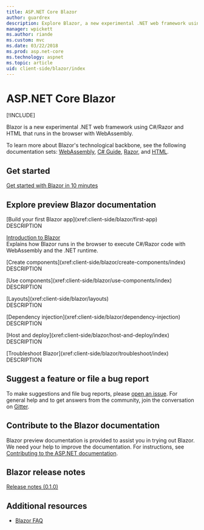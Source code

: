 ```yaml
---
title: ASP.NET Core Blazor
author: guardrex
description: Explore Blazor, a new experimental .NET web framework using C#/Razor and HTML that runs in the browser with WebAssembly.
manager: wpickett
ms.author: riande
ms.custom: mvc
ms.date: 03/22/2018
ms.prod: asp.net-core
ms.technology: aspnet
ms.topic: article
uid: client-side/blazor/index
---
```

# ASP.NET Core Blazor

[!INCLUDE[](~/includes/blazor-preview-notice.md)]

Blazor is a new experimental .NET web framework using C#/Razor and HTML that runs in the browser with WebAssembly.

To learn more about Blazor's technological backbone, see the following documentation sets: [WebAssembly](http://webassembly.org/), [C# Guide](/dotnet/csharp/), [Razor](xref:mvc/views/razor), and [HTML](https://www.w3.org/html/).

## Get started

[Get started with Blazor in 10 minutes](https://www.microsoft.com/net/web/blazor/get-started)

## Explore preview Blazor documentation

\[Build your first Blazor app](xref:client-side/blazor/first-app)  
DESCRIPTION

[Introduction to Blazor](xref:client-side/blazor/introduction/index)  
Explains how Blazor runs in the browser to execute C#/Razor code with WebAssembly and the .NET runtime.

\[Create components](xref:client-side/blazor/create-components/index)  
DESCRIPTION

\[Use components](xref:client-side/blazor/use-components/index)  
DESCRIPTION

\[Layouts](xref:client-side/blazor/layouts)  
DESCRIPTION

\[Dependency injection](xref:client-side/blazor/dependency-injection)  
DESCRIPTION

\[Host and deploy](xref:client-side/blazor/host-and-deploy/index)  
DESCRIPTION

\[Troubleshoot Blazor](xref:client-side/blazor/troubleshoot/index)  
DESCRIPTION

## Suggest a feature or file a bug report

To make suggestions and file bug reports, please [open an issue](https://github.com/aspnet/Blazor/issues/new). For general help and to get answers from the community, join the conversation on [Gitter](https://gitter.im/aspnet/Blazor).

## Contribute to the Blazor documentation

Blazor preview documentation is provided to assist you in trying out Blazor. We need your help to improve the documentation. For instructions, see [Contributing to the ASP.NET documentation](https://github.com/aspnet/Docs/blob/master/CONTRIBUTING.md).

## Blazor release notes

[Release notes (0.1.0)](https://github.com/aspnet/blazor/tag/0.1.0)

## Additional resources

* [Blazor FAQ](https://github.com/aspnet/Blazor/wiki/FAQ)
